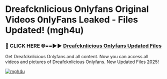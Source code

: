 # Dreafcknlicious Onlyfans Original Videos 0nlyFans Leaked - Files Updated! (mgh4u)

<h3>🔴 CLICK HERE 🌐==►► <a href="https://tinyurl.com/ehrbuxhb" rel="nofollow">Dreafcknlicious Onlyfans Updated Files</a></h3>

Get Dreafcknlicious Onlyfans and all content. Now you can access all videos and pictures of Dreafcknlicious Onlyfans. New Updated Files 2025!

[![mgh4u](https://i.imgur.com/lVYEuWS.gif)](https://tinyurl.com/ehrbuxhb)

